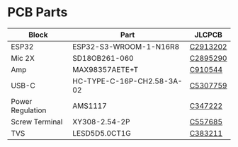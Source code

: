 # PCB Parts

| Block | Part | JLCPCB |
| ------|------|--------|
| ESP32 | ESP32-S3-WROOM-1-N16R8 | [C2913202](https://jlcpcb.com/partdetail/3198300-ESP32_S3_WROOM_1N16R8/C2913202) |
| Mic 2X | SD18OB261-060 | [C2895290](https://jlcpcb.com/partdetail/Goertek-SD18OB261060/C2895290) |
| Amp   | MAX98357AETE+T | [C910544](https://jlcpcb.com/partdetail/978950-MAX98357AETET/C910544) |
| USB-C | HC-TYPE-C-16P-CH2.58-3A-02 | [C5307759](https://jlcpcb.com/partdetail/Hctl-HC_TYPE_C_16P_CH2_58_3A02/C5307759) |
| Power Regulation | AMS1117 | [C347222](https://jlcpcb.com/partdetail/323882-AMS1117_33/C347222) |
| Screw Terminal | XY308-2.54-2P | [C557685](https://jlcpcb.com/partdetail/Ningbo_Xinlaiya_elec-XY308_2_542P/C557685) |
| TVS | LESD5D5.0CT1G | [C383211](https://jlcpcb.com/partdetail/Lrc-LESD5D50CT1G/C383211) |